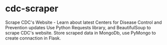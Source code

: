 # cdc-scraper
Scrape CDC's Website -  Learn about latest Centers for Disease Control and Prevention updates
Use Python Requests library, and BeautifulSoup to scrape CDC's website. 
Store scraped data in MongoDb, use PyMongo to create connaction in Flask.
